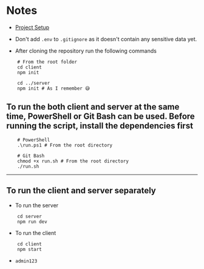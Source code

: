 # Notes

- [Project Setup](https://www.youtube.com/watch?v=w3vs4a03y3I)
- Don't add `.env` to `.gitignore` as it doesn't contain any sensitive data yet.

- After cloning the repository run the following commands

```shell
    # From the root folder
    cd client
    npm init

    cd ../server
    npm init # As I remember 😅
```

## To run the both client and server at the same time, PowerShell or Git Bash can be used. Before running the script, install the dependencies first

```shell
    # PowerShell
    .\run.ps1 # From the root directory
```

```shell
    # Git Bash
    chmod +x run.sh # From the root directory
    ./run.sh
```

---

## To run the client and server separately

- To run the server

```shell
    cd server
    npm run dev
```

- To run the client

```shell
    cd client
    npm start
```

- `admin123`
